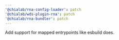 ```yaml
---
'@chialab/rna-config-loader': patch
'@chialab/wds-plugin-rna': patch
'@chialab/rna-bundler': patch
---
```


Add support for mapped entrypoints like esbuild does.
